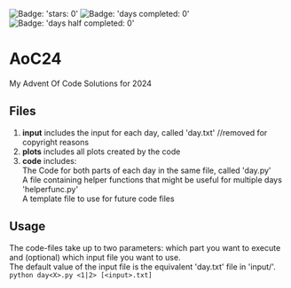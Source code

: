 ![Badge: 'stars: 0'](https://img.shields.io/badge/stars%20%E2%AD%90-0-yellow)
![Badge: 'days completed: 0'](https://img.shields.io/badge/days%20completed-0-blue)
![Badge: 'days half completed: 0'](https://img.shields.io/badge/days%20half%20completed-0-lightblue)
# AoC24
My Advent Of Code Solutions for 2024

## Files
1.  **input** includes the input for each day, called 'day<X>.txt' //removed for copyright reasons
2.  **plots** includes all plots created by the code
3.  **code** includes:\
  The Code for both parts of each day in the same file, called 'day<X>.py' \
  A file containing helper functions that might be useful for multiple days 'helperfunc.py' \
  A template file to use for future code files
  
## Usage
  The code-files take up to two parameters: which part you want to execute and (optional) which input file you want to use.\
  The default value of the input file is the equivalent 'day<X>.txt' file in 'input/'.\
  ```python day<X>.py <1|2> [<input>.txt] ```
